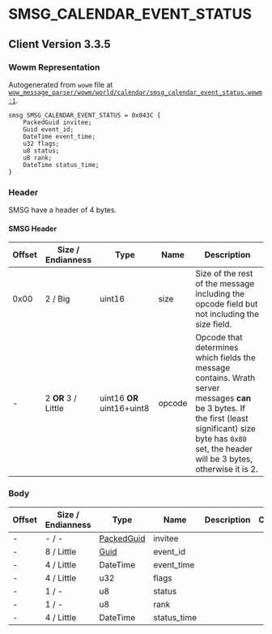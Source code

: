 # SMSG_CALENDAR_EVENT_STATUS

## Client Version 3.3.5

### Wowm Representation

Autogenerated from `wowm` file at [`wow_message_parser/wowm/world/calendar/smsg_calendar_event_status.wowm:1`](https://github.com/gtker/wow_messages/tree/main/wow_message_parser/wowm/world/calendar/smsg_calendar_event_status.wowm#L1).
```rust,ignore
smsg SMSG_CALENDAR_EVENT_STATUS = 0x043C {
    PackedGuid invitee;
    Guid event_id;
    DateTime event_time;
    u32 flags;
    u8 status;
    u8 rank;
    DateTime status_time;
}
```
### Header

SMSG have a header of 4 bytes.

#### SMSG Header

| Offset | Size / Endianness | Type   | Name   | Description |
| ------ | ----------------- | ------ | ------ | ----------- |
| 0x00   | 2 / Big           | uint16 | size   | Size of the rest of the message including the opcode field but not including the size field.|
| -      | 2 **OR** 3 / Little| uint16 **OR** uint16+uint8 | opcode | Opcode that determines which fields the message contains. Wrath server messages **can** be 3 bytes. If the first (least significant) size byte has `0x80` set, the header will be 3 bytes, otherwise it is 2. |

### Body

| Offset | Size / Endianness | Type | Name | Description | Comment |
| ------ | ----------------- | ---- | ---- | ----------- | ------- |
| - | - / - | [PackedGuid](../types/packed-guid.md) | invitee |  |  |
| - | 8 / Little | [Guid](../types/packed-guid.md) | event_id |  |  |
| - | 4 / Little | DateTime | event_time |  |  |
| - | 4 / Little | u32 | flags |  |  |
| - | 1 / - | u8 | status |  |  |
| - | 1 / - | u8 | rank |  |  |
| - | 4 / Little | DateTime | status_time |  |  |

